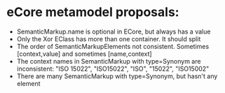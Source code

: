 # eCore metamodel proposals:
- SemanticMarkup.name is optional in ECore, but always has a value
- Only the Xor EClass has more than one container. It should split
- The order of SemanticMarkupElements not consistent. Sometimes [context,value] and sometimes [name,context]
- The context names in  SemanticMarkup with type=Synonym are inconsistent: "ISO 15022", "ISO15022", "ISO", "15022", "ISO15002"  
- There are many SemanticMarkup with type=Synonym, but hasn't any element

 